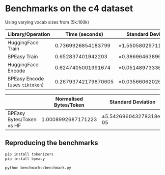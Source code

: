 # Benchmarks on the c4 dataset

Using varying vocab sizes from (5k:100k)

| Library/Operation          | Time (seconds)                  | Standard Deviation             |
|----------------------------|---------------------------------|--------------------------------|
| HuggingFace Train          | 0.7369926854183799              | ±1.5505802971183824            |
| BPEasy Train               | 0.652837401942203               | ±0.3869646389606906            |
| HuggingFace Encode         | 0.6247405001991674              | ±0.05148973336182687           |
| BPEasy Encode (uses `tiktoken`)              | 0.26793742179870605             | ±0.03566062026595773           |

|           | Normalised Bytes/Token                  | Standard Deviation             |
|----------------------------|---------------------------------|--------------------------------|
| BPEasy Bytes/Token vs HF   | 1.0008992687171223              | ±5.542696043278318e-05         |

## Reproducing the benchmarks

```bash
pip install tokenizers
pip install bpeasy

python benchmarks/benchmark.py
```
